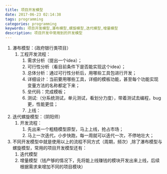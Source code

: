 ```yaml
---
title: 项目开发模型
date: 2017-06-23 02:14:38
tags: programming
categories: programming
keywords: 项目开发模型,瀑布模型,螺旋模型,迭代模型,增量模型
description: 项目开发中常用到的开发模型
---
```

1. 瀑布模型：(政府银行类项目）
	1. 工程开发流程：
		1.   需求分析（提出一个idea）；
		2.  可行性分析（看目前条件下是否能实现这个idea）；
		3.  总体分析：通过可行性分析后，用哪些工具包进行开发；
		4.  详细设计：当前要用哪些工具，详细的模板功能，甚至每个功能实现变量方法的名称都定下来；
		5.  垒代码：完成模板；
		6.  测试:（分系统测试，单元测试，看划分力度），带着测试去编程，bug更，性能更佳；
		7.  上线：
2. 迭代螺旋模型：（阴阳师）
	1. 开发流程：
		1. 先出来一个粗糙模型原型，马上上线，抢占市场；
		2. 马上一次迭代，小步快跑，每一周就可以迭代一次，不停地壮大；
3. 不同开发模型中就是使用以上的流程不同方式（周期，频次）,除了瀑布模型与螺旋模型，常用的项目开发模型还有：
	1. 迭代模型
	2. 增量模型（钱产够的情况下，先将能上线赚钱的模块开发出来上线，后续根据需求来增加不同的项目模块）